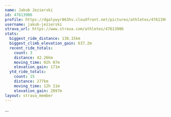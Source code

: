 ```yaml
---
name: Jakub Jezierski
id: 47613906
profile: https://dgalywyr863hv.cloudfront.net/pictures/athletes/47613906/14681924/1/large.jpg
username: jakub-jezierski
strava_url: https://www.strava.com/athletes/47613906
stats:
  biggest_ride_distance: 138.15km
  biggest_climb_elevation_gain: 637.2m
  recent_ride_totals:
    count: 3
    distance: 42.26km
    moving_time: 02h 07m
    elevation_gain: 171m
  ytd_ride_totals:
    count: 15
    distance: 277km
    moving_time: 12h 11m
    elevation_gain: 2097m
layout: strava_member
--- 
```

...
